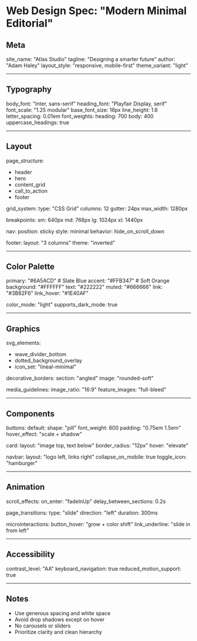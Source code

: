 # Web Design Spec: "Modern Minimal Editorial"

## Meta
site_name: "Atlas Studio"
tagline: "Designing a smarter future"
author: "Adam Haley"
layout_style: "responsive, mobile-first"
theme_variant: "light"

---

## Typography
body_font: "Inter, sans-serif"
heading_font: "Playfair Display, serif"
font_scale: "1.25 modular"
base_font_size: 16px
line_height: 1.6
letter_spacing: 0.01em
font_weights:
  heading: 700
  body: 400
uppercase_headings: true

---

## Layout
page_structure:
  - header
  - hero
  - content_grid
  - call_to_action
  - footer

grid_system:
  type: "CSS Grid"
  columns: 12
  gutter: 24px
  max_width: 1280px

breakpoints:
  sm: 640px
  md: 768px
  lg: 1024px
  xl: 1440px

nav:
  position: sticky
  style: minimal
  behavior: hide_on_scroll_down

footer:
  layout: "3 columns"
  theme: "inverted"

---

## Color Palette
primary: "#6A5ACD"       # Slate Blue
accent: "#FFB347"        # Soft Orange
background: "#FFFFFF"
text: "#222222"
muted: "#666666"
link: "#3B82F6"
link_hover: "#1E40AF"

color_mode: "light"
supports_dark_mode: true

---

## Graphics
svg_elements:
  - wave_divider_bottom
  - dotted_background_overlay
  - icon_set: "lineal-minimal"

decorative_borders:
  section: "angled"
  image: "rounded-soft"

media_guidelines:
  image_ratio: "16:9"
  feature_images: "full-bleed"

---

## Components
buttons:
  default:
    shape: "pill"
    font_weight: 600
    padding: "0.75em 1.5em"
    hover_effect: "scale + shadow"

card:
  layout: "image top, text below"
  border_radius: "12px"
  hover: "elevate"

navbar:
  layout: "logo left, links right"
  collapse_on_mobile: true
  toggle_icon: "hamburger"

---

## Animation
scroll_effects:
  on_enter: "fadeInUp"
  delay_between_sections: 0.2s

page_transitions:
  type: "slide"
  direction: "left"
  duration: 300ms

microinteractions:
  button_hover: "grow + color shift"
  link_underline: "slide in from left"

---

## Accessibility
contrast_level: "AA"
keyboard_navigation: true
reduced_motion_support: true

---

## Notes
- Use generous spacing and white space
- Avoid drop shadows except on hover
- No carousels or sliders
- Prioritize clarity and clean hierarchy


